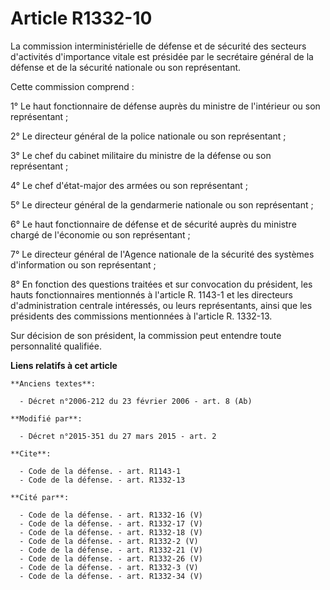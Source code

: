 # Article R1332-10

La commission interministérielle de défense et de sécurité des secteurs d'activités d'importance vitale est présidée par le
secrétaire général de la défense et de la sécurité nationale ou son représentant. 

Cette commission comprend : 

1° Le haut fonctionnaire de défense auprès du ministre de l'intérieur ou son représentant ; 

2° Le directeur général de la police nationale ou son représentant ; 

3° Le chef du cabinet militaire du ministre de la défense ou son représentant ; 

4° Le chef d'état-major des armées ou son représentant ; 

5° Le directeur général de la gendarmerie nationale ou son représentant ; 

6° Le haut fonctionnaire de défense et de sécurité auprès du ministre chargé de l'économie ou son représentant ; 

7° Le directeur général de l'Agence nationale de la sécurité des systèmes d'information ou son représentant ;  

8° En fonction des questions traitées et sur convocation du président, les hauts fonctionnaires mentionnés à l'article R.
1143-1 et les directeurs d'administration centrale intéressés, ou leurs représentants, ainsi que les présidents des
commissions mentionnées à l'article R. 1332-13. 

Sur décision de son président, la commission peut entendre toute personnalité qualifiée.

**Liens relatifs à cet article**

	**Anciens textes**:

	  - Décret n°2006-212 du 23 février 2006 - art. 8 (Ab)

	**Modifié par**:

	  - Décret n°2015-351 du 27 mars 2015 - art. 2

	**Cite**:

	  - Code de la défense. - art. R1143-1
	  - Code de la défense. - art. R1332-13

	**Cité par**:

	  - Code de la défense. - art. R1332-16 (V)
	  - Code de la défense. - art. R1332-17 (V)
	  - Code de la défense. - art. R1332-18 (V)
	  - Code de la défense. - art. R1332-2 (V)
	  - Code de la défense. - art. R1332-21 (V)
	  - Code de la défense. - art. R1332-26 (V)
	  - Code de la défense. - art. R1332-3 (V)
	  - Code de la défense. - art. R1332-34 (V)
